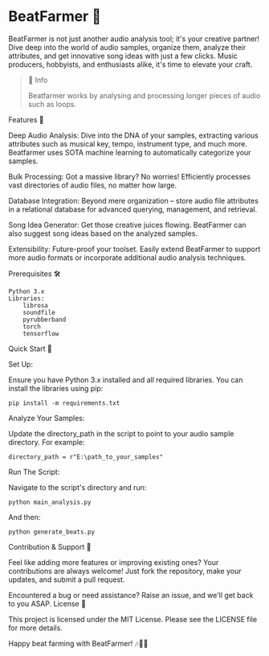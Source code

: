 # BeatFarmer 🎵

BeatFarmer is not just another audio analysis tool; it's your creative partner! Dive deep into the world of audio samples, organize them, analyze their attributes, and get innovative song ideas with just a few clicks. Music producers, hobbyists, and enthusiasts alike, it's time to elevate your craft.

> 📘 Info
> 
> Beatfarmer works by analysing and processing longer pieces of audio such as loops.

Features 🌟

Deep Audio Analysis: Dive into the DNA of your samples, extracting various attributes such as musical key, tempo, instrument type, and much more. Beatfarmer uses SOTA machine learning to automatically categorize your samples.

Bulk Processing: Got a massive library? No worries! Efficiently processes vast directories of audio files, no matter how large.

Database Integration: Beyond mere organization – store audio file attributes in a relational database for advanced querying, management, and retrieval.

Song Idea Generator: Get those creative juices flowing. BeatFarmer can also suggest song ideas based on the analyzed samples.

Extensibility: Future-proof your toolset. Easily extend BeatFarmer to support more audio formats or incorporate additional audio analysis techniques.

Prerequisites 🛠

    Python 3.x
    Libraries:
        librosa
        soundfile
        pyrubberband
        torch
        tensorflow

Quick Start 🚀

Set Up:

Ensure you have Python 3.x installed and all required libraries. You can install the libraries using pip:


    pip install -m requirements.txt

Analyze Your Samples:

Update the directory_path in the script to point to your audio sample directory. For example:

    directory_path = r"E:\path_to_your_samples"

Run The Script:

Navigate to the script's directory and run:

    python main_analysis.py

And then:

    python generate_beats.py

Contribution & Support 🤝

Feel like adding more features or improving existing ones? Your contributions are always welcome! Just fork the repository, make your updates, and submit a pull request.

Encountered a bug or need assistance? Raise an issue, and we'll get back to you ASAP.
License 📜

This project is licensed under the MIT License. Please see the LICENSE file for more details.

Happy beat farming with BeatFarmer! 🎶🌱🔥
